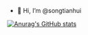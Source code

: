 - 👋 Hi, I’m @songtianhui

[![Anurag's GitHub stats](https://github-readme-stats.vercel.app/api?username=songtianhui)](https://github.com/anuraghazra/github-readme-stats)

<!---
songtianhui/songtianhui is a ✨ special ✨ repository because its `README.md` (this file) appears on your GitHub profile.
You can click the Preview link to take a look at your changes.
--->
